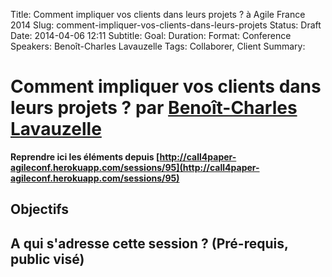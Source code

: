 Title: Comment impliquer vos clients dans leurs projets ? à Agile France 2014 
Slug: comment-impliquer-vos-clients-dans-leurs-projets
Status: Draft
Date: 2014-04-06 12:11
Subtitle: 
Goal: 
Duration: 
Format: Conference
Speakers: Benoît-Charles Lavauzelle
Tags: Collaborer, Client
Summary: 


# Comment impliquer vos clients dans leurs projets ? par [Benoît-Charles Lavauzelle](../bios/benoit-charles-lavauzelle.html)

**Reprendre ici les éléments depuis [http://call4paper-agileconf.herokuapp.com/sessions/95](http://call4paper-agileconf.herokuapp.com/sessions/95)**
## Objectifs

## A qui s'adresse cette session ? (Pré-requis, public visé)


